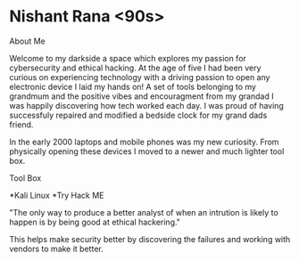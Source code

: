 
# Nishant Rana <NISH> <KID> <OF> <THE> <90s>


About Me 

Welcome to my darkside a space which explores my passion for cybersecurity and ethical hacking. At the age of five I had been very curious on experiencing technology with a driving passion to open any electronic device I laid my hands on! A set of tools belonging to my grandmum and the positive vibes and encouragment from my grandad I was happily discovering how tech worked each day. I was proud of having successfuly repaired and modified a bedside clock for my grand dads friend. 

In the early 2000 laptops and mobile phones was my new curiosity. From physically opening these devices I moved to a newer and much lighter tool box. 
  
Tool Box

  *Kali Linux
  *Try Hack ME
  
"The only way to produce a better analyst of when an intrution is likely to happen is by being good at ethical hackering."

  This helps make security better by discovering the failures and working with vendors to make it better. 



